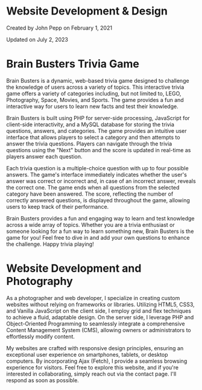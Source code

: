 # Website Development & Design
Created by John Pepp on February 1, 2021

Updated on July 2, 2023

# Brain Busters Trivia Game

Brain Busters is a dynamic, web-based trivia game designed to challenge the knowledge of users across a variety of topics. This interactive trivia game offers a variety of categories including, but not limited to, LEGO, Photography, Space, Movies, and Sports. The game provides a fun and interactive way for users to learn new facts and test their knowledge.

Brain Busters is built using PHP for server-side processing, JavaScript for client-side interactivity, and a MySQL database for storing the trivia questions, answers, and categories. The game provides an intuitive user interface that allows players to select a category and then attempts to answer the trivia questions. Players can navigate through the trivia questions using the "Next" button and the score is updated in real-time as players answer each question.

Each trivia question is a multiple-choice question with up to four possible answers. The game's interface immediately indicates whether the user's answer was correct or incorrect and, in case of an incorrect answer, reveals the correct one. The game ends when all questions from the selected category have been answered. The score, reflecting the number of correctly answered questions, is displayed throughout the game, allowing users to keep track of their performance.

Brain Busters provides a fun and engaging way to learn and test knowledge across a wide array of topics. Whether you are a trivia enthusiast or someone looking for a fun way to learn something new, Brain Busters is the game for you! Feel free to dive in and add your own questions to enhance the challenge. Happy trivia playing!

# Website Development and Photography
As a photographer and web developer, I specialize in creating custom websites without relying on frameworks or libraries. Utilizing HTML5, CSS3, and Vanilla JavaScript on the client side, I employ grid and flex techniques to achieve a fluid, adaptable design. On the server side, I leverage PHP and Object-Oriented Programming to seamlessly integrate a comprehensive Content Management System (CMS), allowing owners or administrators to effortlessly modify content.

My websites are crafted with responsive design principles, ensuring an exceptional user experience on smartphones, tablets, or desktop computers. By incorporating Ajax (Fetch), I provide a seamless browsing experience for visitors. Feel free to explore this website, and if you're interested in collaborating, simply reach out via the contact page. I'll respond as soon as possible.


